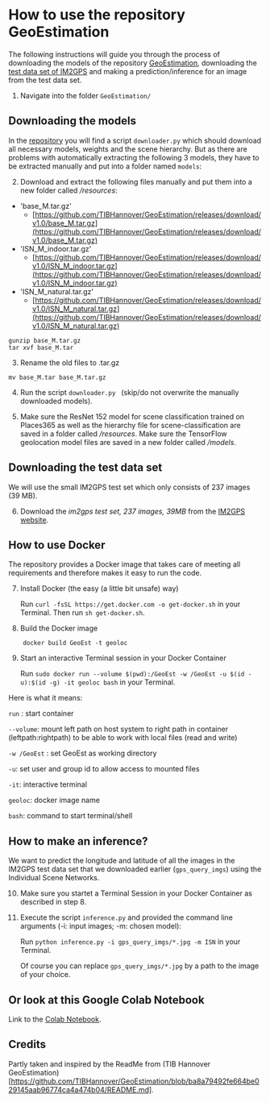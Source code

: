 # How to use the repository GeoEstimation

The following instructions will guide you through the process of downloading the models of the repository [GeoEstimation](https://github.com/TIBHannover/GeoEstimation), downloading the [test data set of IM2GPS](http://graphics.cs.cmu.edu/projects/im2gps/) and making a prediction/inference for an image from the test data set.

1. Navigate into the folder `GeoEstimation/`


## Downloading the models

In the [repository](https://github.com/TIBHannover/GeoEstimation) you will find a script `downloader.py` which should download all necessary models, weights and the scene hierarchy. But as there are problems with automatically extracting the following 3 models, they have to be extracted manually and put into a folder named `models`:

2. Download and extract the following files manually and put them into a new folder called */resources*:
- 'base_M.tar.gz'
  - [https://github.com/TIBHannover/GeoEstimation/releases/download/v1.0/base_M.tar.gz](https://github.com/TIBHannover/GeoEstimation/releases/download/v1.0/base_M.tar.gz)
- 'ISN_M_indoor.tar.gz'
  - [https://github.com/TIBHannover/GeoEstimation/releases/download/v1.0/ISN_M_indoor.tar.gz](https://github.com/TIBHannover/GeoEstimation/releases/download/v1.0/ISN_M_indoor.tar.gz)
- 'ISN_M_natural.tar.gz'
  - [https://github.com/TIBHannover/GeoEstimation/releases/download/v1.0/ISN_M_natural.tar.gz](https://github.com/TIBHannover/GeoEstimation/releases/download/v1.0/ISN_M_natural.tar.gz)


```
gunzip base_M.tar.gz
tar xvf base_M.tar
```

3. Rename the old files to .tar.gz
   
```
mv base_M.tar base_M.tar.gz
```

4. Run the script `downloader.py ` (skip/do not overwrite the manually downloaded models).

5. Make sure the ResNet 152 model for scene classification trained on Places365 as well as the hierarchy file for scene-classification are saved in a folder called */resources*. Make sure the TensorFlow geolocation model files are saved in a new folder called */models*.


## Downloading the test data set

We will use the small IM2GPS test set which only consists of 237 images (39 MB).

6. Download the *im2gps test set, 237 images, 39MB* from the [IM2GPS website](http://graphics.cs.cmu.edu/projects/im2gps/).



## How to use Docker

The repository provides a Docker image that takes care of meeting all requirements and therefore makes it easy to run the code.

7. Install Docker (the easy (a little bit unsafe) way)
   
   Run `curl -fsSL https://get.docker.com -o get-docker.sh` in your Terminal. Then run `sh get-docker.sh`.

8. Build the Docker image
    
```shell script
    docker build GeoEst -t geoloc
```


9. Start an interactive Terminal session in your Docker Container
   
   Run `sudo docker run --volume $(pwd):/GeoEst -w /GeoEst -u $(id -u):$(id -g) -it geoloc bash` in your Terminal.

Here is what it means:

`run` : start container

`--volume`: mount left path on host system to right path in container (leftpath:rightpath)
to be able to work with local files (read and write)

`-w /GeoEst` : set GeoEst as working directory

`-u`: set user and group id to allow access to mounted files

`-it`: interactive terminal

`geoloc`: docker image name

`bash`: command to start terminal/shell



## How to make an inference?

We want to predict the longitude and latitude of all the images in the IM2GPS test data set that we downloaded earlier (`gps_query_imgs`) using the Individual Scene Networks.

10. Make sure you startet a Terminal Session in your Docker Container as described in step 8.

11. Execute the script `inference.py` and provided the command line arguments (-i: input images; -m: chosen model):

    Run `python inference.py -i gps_query_imgs/*.jpg -m ISN` in your Terminal.

    Of course you can replace `gps_query_imgs/*.jpg` by a path to the image of your choice.



## Or look at this Google Colab Notebook

Link to the [Colab Notebook](https://colab.research.google.com/drive/1RblmA1350CfQBW8MtcS8T9ZOCcct9jf4?usp=sharing).



## Credits

Partly taken and inspired by the ReadMe from (TIB Hannover GeoEstimation)[https://github.com/TIBHannover/GeoEstimation/blob/ba8a79492fe664be029145aab96774ca4a474b04/README.md].